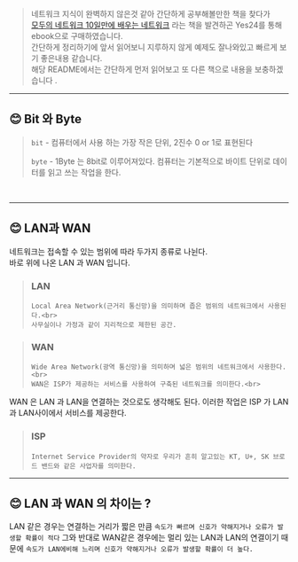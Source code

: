 > 네트워크 지식이 완벽하지 않은것 같아 간단하게 공부해볼만한 책을 찾다가 <br>
> [모두의 네트워크 10일만에 배우는 네트워크](http://www.yes24.com/Product/Goods/61794014) 라는 책을 발견하곤 Yes24를 통해 ebook으로 구매하였습니다.<br>
> 간단하게 정리하기에 앞서 읽어보니 지루하지 않게 예제도 잘나와있고 빠르게 보기 좋은내용 같습니다. <br>
> 해당 README에서는 간단하게 먼저 읽어보고 또 다른 책으로 내용을 보충하겠습니다 .

---

## 😊 Bit 와 Byte
> `bit` - 컴퓨터에서 사용 하는 가장 작은 단위, 2진수 0 or 1로 표현된다 
> 
> `byte` -  1Byte 는 8bit로 이루어져있다. 컴퓨터는 기본적으로 바이트 단위로 데이터를 읽고 쓰는 작업을 한다.

<br>

---

## 😊 LAN과 WAN
네트워크는 접속할 수 있는 범위에 따라 두가지 종류로 나뉜다.<br>
바로 위에 나온 LAN 과 WAN 입니다. <br>

> ### LAN
> ```text
> Local Area Network(근거리 통신망)을 의미하며 좁은 범위의 네트워크에서 사용된다.<br>
> 사무실이나 가정과 같이 지리적으로 제한된 공간.
> ``` 

> ### WAN
> ```text 
> Wide Area Network(광역 통신망)을 의미하며 넓은 범위의 네트워크에서 사용한다.<br>
> WAN은 ISP가 제공하는 서비스를 사용하여 구축된 네트워크를 의미한다.<br>
> ```

WAN 은 LAN 과 LAN을 연결하는 것으로도 생각해도 된다. 이러한 작업은 ISP 가 LAN과 LAN사이에서 서비스를 제공한다. 
> ### ISP
>  ```text
>  Internet Service Provider의 약자로 우리가 흔히 알고있는 KT, U+, SK 브로드 밴드와 같은 사업자를 의미한다.
> ```

---

## 😊 LAN 과 WAN 의 차이는 ?
LAN 같은 경우는 연결하는 거리가 짧은 만큼 `속도가 빠르며 신호가 약해지거나 오류가 발생할 확률이 적다` 그와 반대로 WAN같은 경우에는 
멀리 있는 LAN과 LAN의 연결이기 때문에 `속도가 LAN에비해 느리며 신호가 약해지거나 오류가 발생할 확률이 더 높다.`

